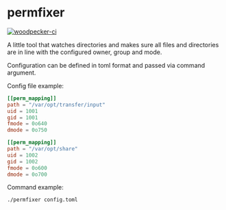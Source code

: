 # permfixer

[![woodpecker-ci](https://ci.seagle.sh/api/badges/1/status.svg)](https://ci.seagle.sh/repos/1)

A little tool that watches directories and makes sure all files and directories are in line with the configured owner, group and mode.

Configuration can be defined in toml format and passed via command argument.

Config file example:

```toml
[[perm_mapping]]
path = "/var/opt/transfer/input"
uid = 1001
gid = 1001
fmode = 0o640
dmode = 0o750

[[perm_mapping]]
path = "/var/opt/share"
uid = 1002
gid = 1002
fmode = 0o600
dmode = 0o700
```

Command example:

```bash
./permfixer config.toml
```
